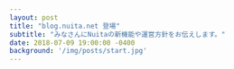 ```yaml
---
layout: post
title: "blog.nuita.net 登場"
subtitle: "みなさんにNuitaの新機能や運営方針をお伝えします。"
date: 2018-07-09 19:00:00 -0400
background: '/img/posts/start.jpg'
---
```

